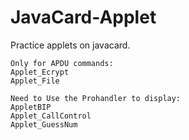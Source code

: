 # JavaCard-Applet
Practice applets on javacard.

    Only for APDU commands:
    Applet_Ecrypt
    Applet_File
    
    Need to Use the Prohandler to display:
    AppletBIP
    Applet_CallControl
    Applet_GuessNum
